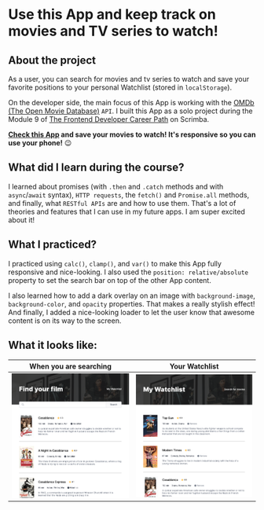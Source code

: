 # Use this App and keep track on movies and TV series to watch!

## About the project

As a user, you can search for movies and tv series to watch and save your favorite positions to your personal Watchlist (stored in `localStorage`).

On the developer side, the main focus of this App is working with the [OMDb (The Open Movie Database)](https://www.omdbapi.com/) `API`. I built this App as a solo project during the Module 9 of [The Frontend Developer Career Path](https://scrimba.com/learn/frontend) on Scrimba.


**[Check this App](https://annziel.github.io/movie-watchlist/) and save your movies to watch! It's responsive so you can use your phone!** 😉


## What did I learn during the course?

I learned about promises (with `.then` and `.catch` methods and with `async`/`await` syntax), `HTTP requests`, the `fetch()` and `Promise.all` methods, and finally, what `RESTful APIs` are and how to use them. That's a lot of theories and features that I can use in my future apps. I am super excited about it!


## What I practiced?

I practiced using `calc()`, `clamp()`, and `var()` to make this App fully responsive and nice-looking. I also used the `position: relative/absolute` property to set the search bar on top of the other App content.

I also learned how to add a dark overlay on an image with `background-image`, `background-color`, and `opacity` properties. That makes a really stylish effect! And finally, I added a nice-looking loader to let the user know that awesome content is on its way to the screen.


## What it looks like:

| When you are searching | Your Watchlist |
| --- | ---|
| <img max-width="350px" alt="Searching view" src="search.png">| <img max-width="350px" alt="Your Watchlist view" src="watchlist.png"> |
